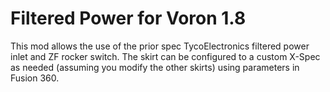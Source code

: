 # Filtered Power for Voron 1.8
This mod allows the use of the prior spec TycoElectronics filtered power inlet and ZF rocker switch. The skirt can be configured to a custom X-Spec as needed (assuming you modify the other skirts) using parameters in Fusion 360.
